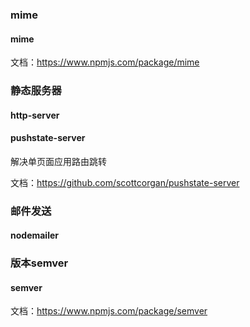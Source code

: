 ### mime

#### mime

文档：https://www.npmjs.com/package/mime



### 静态服务器

#### http-server



#### pushstate-server

解决单页面应用路由跳转

文档：https://github.com/scottcorgan/pushstate-server



### 邮件发送

#### nodemailer



### 版本semver

#### semver



文档：https://www.npmjs.com/package/semver